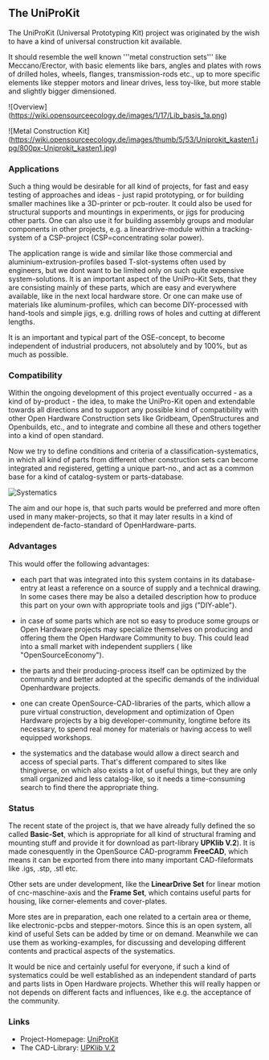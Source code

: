 ## The UniProKit 

The UniProKit (Universal Prototyping Kit) project was originated by the wish to have a kind of universal construction kit available.

It should resemble the well known '''metal construction sets''' like Meccano/Erector, with basic elements like bars, angles and plates with rows of drilled holes, wheels, flanges, transmission-rods etc., up to more specific elements like stepper motors and linear drives, less toy-like, but more stable and slightly bigger dimensioned.

![Overview] (https://wiki.opensourceecology.de/images/1/17/Lib_basis_1a.png)


![Metal Construction Kit] (https://wiki.opensourceecology.de/images/thumb/5/53/Uniprokit_kasten1.jpg/800px-Uniprokit_kasten1.jpg)


### Applications

Such a thing would be desirable for all kind of projects, for fast and easy testing of approaches and ideas - just rapid prototyping, or for building smaller machines like a 3D-printer or pcb-router. It could also be used for structural supports and mountings in experiments, or jigs for producing other parts. One can also use it for building assembly groups and modular components in other projects, e.g. a lineardrive-module within a tracking-system of a CSP-project (CSP=concentrating solar power).

The application range is wide and similar like those commercial and aluminium-extrusion-profiles based T-slot-systems often used by engineers, but we dont want to be limited only on such quite expensive system-solutions. It is an important aspect of the UniPro-Kit Sets, that they are consisting mainly of these parts, which are easy and everywhere available, like in the next local hardware store. Or one can make use of materials like aluminum-profiles, which can become DIY-processed with hand-tools and simple jigs, e.g. drilling rows of holes and cutting at different lengths.

It is an important and typical part of the OSE-concept, to become independent of industrial producers, not absolutely and by 100%, but as much as possible.

### Compatibility 

Within the ongoing development of this project eventually occurred - as a kind of by-product - the idea, to make the UniPro-Kit open and extendable towards all directions and to support any possible kind of compatibility with other Open Hardware Construction sets like Gridbeam, OpenStructures and Openbuilds, etc., and to integrate and combine all these and others together into a kind of open standard.

Now we try to define conditions and criteria of a classification-systematics, in which all kind of parts from different other construction sets can become integrated and registered, getting a unique part-no., and act as a common base for a kind of catalog-system or parts-database.

![Systematics](https://wiki.opensourceecology.de/images/thumb/8/88/Uniprosys_strukt1.png/549px-Uniprosys_strukt1.png)

The aim and our hope is, that such parts would be preferred and more often used in many maker-projects, so that it may later results in a kind of independent de-facto-standard of OpenHardware-parts.

### Advantages 

This would offer the following advantages:

* each part that was integrated into this system contains in its database-entry at least a reference on a source of supply and a technical drawing. In some cases there may be also a detailed description how to produce this part on your own with appropriate tools and jigs ("DIY-able").

* in case of some parts which are not so easy to produce some groups or Open Hardware projects may specialize themselves on producing and offering them the Open Hardware Community to buy. This could lead into a small market with independent suppliers ( like "OpenSourceEconomy").

* the parts and their producing-process itself can be optimized by the community and better adopted at the specific demands of the individual Openhardware projects.

* one can create OpenSource-CAD-libraries of the parts, which allow a pure virtual construction, development and optimization of Open Hardware projects by a big developer-community, longtime before its necessary, to spend real money for materials or having access to well equipped workshops.

* the systematics and the database would allow a direct search and access of special parts. That's different compared to sites like thingiverse, on which also exists a lot of useful things, but they are only small organized and less catalog-like, so it needs a time-consuming search to find there the appropriate thing.

### Status 

The recent state of the project is, that we have already fully defined the so called **Basic-Set**, which is appropriate for all kind of structural framing and mounting stuff and provide it for download as part-library **UPKlib V.2**). It is made conesquently in the OpenSource CAD-programm **FreeCAD**, which means it can be exported from there into many important CAD-fileformats like .igs, .stp, .stl etc.  

Other sets are under development, like the **LinearDrive Set** for linear motion of cnc-maschine-axis and the **Frame Set**, which contains useful parts for housing, like corner-elements and cover-plates.  

More stes are in preparation, each one related to a certain area or theme, like electronic-pcbs and stepper-motors. Since this is an open system, all kind of useful Sets can be added by time or on demand.  Meanwhile we can use them as working-examples, for discussing and developing different contents and practical aspects of the systematics.

It would be nice and certainly useful for everyone, if such a kind of systematics could be well established as an independent standard of parts and parts lists in Open Hardware projects.  Whether this will really happen or not depends on different facts and influences, like e.g. the acceptance of the community.

### Links 
* Project-Homepage: [UniProKit](https://wiki.opensourceecology.de/Universal_Prototyping_Kit)
* The CAD-Library: [UPKlib V.2](https://wiki.opensourceecology.de/Upklib)


